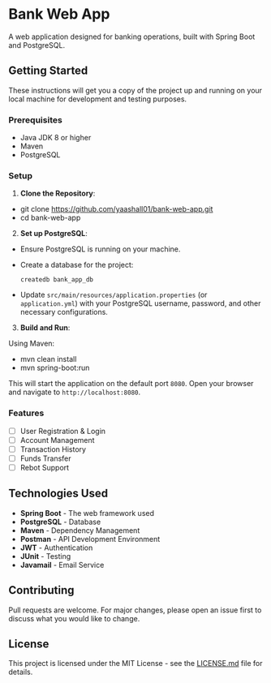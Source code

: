 # Bank Web App

A web application designed for banking operations, built with Spring Boot and PostgreSQL.

## Getting Started

These instructions will get you a copy of the project up and running on your local machine for development and testing purposes.

### Prerequisites

- Java JDK 8 or higher
- Maven
- PostgreSQL

### Setup

1. **Clone the Repository**:
- git clone https://github.com/yaashall01/bank-web-app.git
- cd bank-web-app


2. **Set up PostgreSQL**:

- Ensure PostgreSQL is running on your machine.
- Create a database for the project:

  ```
  createdb bank_app_db
  ```

- Update `src/main/resources/application.properties` (or `application.yml`) with your PostgreSQL username, password, and other necessary configurations.

3. **Build and Run**:

Using Maven:

- mvn clean install
- mvn spring-boot:run


This will start the application on the default port `8080`. Open your browser and navigate to `http://localhost:8080`.

### Features

- [ ] User Registration & Login
- [ ] Account Management
- [ ] Transaction History
- [ ] Funds Transfer
- [ ] Rebot Support

## Technologies Used

- **Spring Boot** - The web framework used
- **PostgreSQL** - Database
- **Maven** - Dependency Management
- **Postman** - API Development Environment
- **JWT** - Authentication
- **JUnit** - Testing
- **Javamail** - Email Service 

## Contributing

Pull requests are welcome. For major changes, please open an issue first to discuss what you would like to change.

## License

This project is licensed under the MIT License - see the [LICENSE.md](LICENSE.md) file for details.
